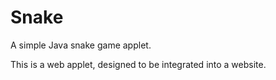 # Snake
A simple Java snake game applet.

This is a web applet, designed to be integrated into a website.
